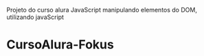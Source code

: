 Projeto do curso alura JavaScript manipulando elementos do DOM, utilizando javaScript
# CursoAlura-Fokus
